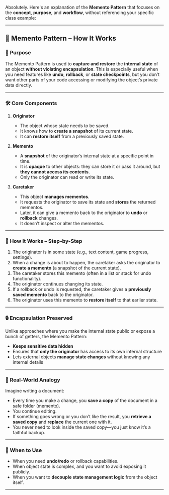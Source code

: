 Absolutely. Here's an explanation of the **Memento Pattern** that focuses on the **concept**, **purpose**, and **workflow**, without referencing your specific class example:

---

## 🧠 Memento Pattern – How It Works

### 🧩 **Purpose**

The Memento Pattern is used to **capture and restore** the **internal state** of an object **without violating encapsulation**. This is especially useful when you need features like **undo**, **rollback**, or **state checkpoints**, but you don’t want other parts of your code accessing or modifying the object’s private data directly.

---

### 🛠️ **Core Components**

1. **Originator**

    * The object whose state needs to be saved.
    * It knows how to **create a snapshot** of its current state.
    * It can **restore itself** from a previously saved state.

2. **Memento**

    * A **snapshot** of the originator’s internal state at a specific point in time.
    * It is **opaque** to other objects: they can store it or pass it around, but **they cannot access its contents**.
    * Only the originator can read or write its state.

3. **Caretaker**

    * This object **manages mementos**.
    * It requests the originator to save its state and **stores** the returned mementos.
    * Later, it can give a memento back to the originator to **undo** or **rollback** changes.
    * It doesn’t inspect or alter the mementos.

---

### 🔄 **How It Works – Step-by-Step**

1. The originator is in some state (e.g., text content, game progress, settings).
2. When a change is about to happen, the caretaker asks the originator to **create a memento** (a snapshot of the current state).
3. The caretaker stores this memento (often in a list or stack for undo functionality).
4. The originator continues changing its state.
5. If a rollback or undo is requested, the caretaker gives a **previously saved memento** back to the originator.
6. The originator uses this memento to **restore itself** to that earlier state.

---

### 🔒 **Encapsulation Preserved**

Unlike approaches where you make the internal state public or expose a bunch of getters, the Memento Pattern:

* **Keeps sensitive data hidden**
* Ensures that **only the originator** has access to its own internal structure
* Lets external objects **manage state changes** without knowing any internal details

---

### 🧠 Real-World Analogy

Imagine writing a document:

* Every time you make a change, you **save a copy** of the document in a safe folder (memento).
* You continue editing.
* If something goes wrong or you don’t like the result, you **retrieve a saved copy** and **replace** the current one with it.
* You never need to look inside the saved copy—you just know it’s a faithful backup.

---

### 📌 When to Use

* When you need **undo/redo** or rollback capabilities.
* When object state is complex, and you want to avoid exposing it publicly.
* When you want to **decouple state management logic** from the object itself.

---